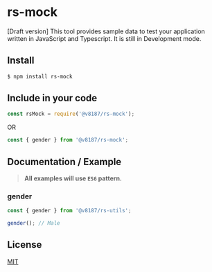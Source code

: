 # rs-mock
[Draft version] This tool provides sample data to test your application written in JavaScript and Typescript. It is still in Development mode.


## Install

```bash
$ npm install rs-mock
```

## Include in your code

```js
const rsMock = require('@v8187/rs-mock');
```

OR

```js
const { gender } from '@v8187/rs-mock';
```

## Documentation / Example

> **All examples will use `ES6` pattern.**

### gender

```js
const { gender } from '@v8187/rs-utils';

gender(); // Male
```


## License

[MIT](LICENSE.txt)